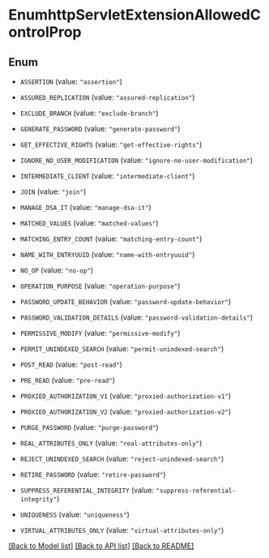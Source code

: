 # EnumhttpServletExtensionAllowedControlProp

## Enum


* `ASSERTION` (value: `"assertion"`)

* `ASSURED_REPLICATION` (value: `"assured-replication"`)

* `EXCLUDE_BRANCH` (value: `"exclude-branch"`)

* `GENERATE_PASSWORD` (value: `"generate-password"`)

* `GET_EFFECTIVE_RIGHTS` (value: `"get-effective-rights"`)

* `IGNORE_NO_USER_MODIFICATION` (value: `"ignore-no-user-modification"`)

* `INTERMEDIATE_CLIENT` (value: `"intermediate-client"`)

* `JOIN` (value: `"join"`)

* `MANAGE_DSA_IT` (value: `"manage-dsa-it"`)

* `MATCHED_VALUES` (value: `"matched-values"`)

* `MATCHING_ENTRY_COUNT` (value: `"matching-entry-count"`)

* `NAME_WITH_ENTRYUUID` (value: `"name-with-entryuuid"`)

* `NO_OP` (value: `"no-op"`)

* `OPERATION_PURPOSE` (value: `"operation-purpose"`)

* `PASSWORD_UPDATE_BEHAVIOR` (value: `"password-update-behavior"`)

* `PASSWORD_VALIDATION_DETAILS` (value: `"password-validation-details"`)

* `PERMISSIVE_MODIFY` (value: `"permissive-modify"`)

* `PERMIT_UNINDEXED_SEARCH` (value: `"permit-unindexed-search"`)

* `POST_READ` (value: `"post-read"`)

* `PRE_READ` (value: `"pre-read"`)

* `PROXIED_AUTHORIZATION_V1` (value: `"proxied-authorization-v1"`)

* `PROXIED_AUTHORIZATION_V2` (value: `"proxied-authorization-v2"`)

* `PURGE_PASSWORD` (value: `"purge-password"`)

* `REAL_ATTRIBUTES_ONLY` (value: `"real-attributes-only"`)

* `REJECT_UNINDEXED_SEARCH` (value: `"reject-unindexed-search"`)

* `RETIRE_PASSWORD` (value: `"retire-password"`)

* `SUPPRESS_REFERENTIAL_INTEGRITY` (value: `"suppress-referential-integrity"`)

* `UNIQUENESS` (value: `"uniqueness"`)

* `VIRTUAL_ATTRIBUTES_ONLY` (value: `"virtual-attributes-only"`)


[[Back to Model list]](../README.md#documentation-for-models) [[Back to API list]](../README.md#documentation-for-api-endpoints) [[Back to README]](../README.md)


